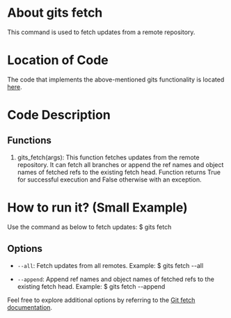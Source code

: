 # About gits fetch

This command is used to fetch updates from a remote repository.

# Location of Code
The code that implements the above-mentioned gits functionality is located [here](https://github.com/harshitpatel96/GITS/blob/master/code/gits_fetch.py).

# Code Description
## Functions
1. gits_fetch(args): 
   This function fetches updates from the remote repository. It can fetch all branches or append the ref names and object names of fetched refs to the existing fetch head.
   Function returns True for successful execution and False otherwise with an exception.

# How to run it? (Small Example)
Use the command as below to fetch updates:
$ gits fetch

## Options
- `--all`: Fetch updates from all remotes.
  Example:
$ gits fetch --all

- `--append`: Append ref names and object names of fetched refs to the existing fetch head.
Example:
$ gits fetch --append


Feel free to explore additional options by referring to the [Git fetch documentation](https://git-scm.com/docs/git-fetch).

